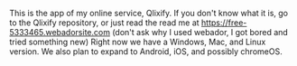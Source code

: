 This is the app of my online service, Qlixify. If you don't know what it is, go to the Qlixify repository, or just read the read me at https://free-5333465.webadorsite.com (don't ask why I used webador, I got bored and tried something new) Right now we have a Windows, Mac, and Linux version. We also plan to expand to Android, iOS, and possibly chromeOS.
